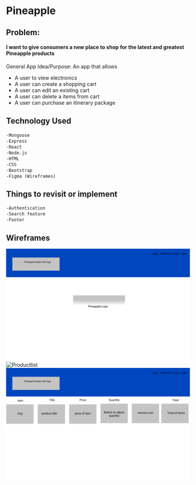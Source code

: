 # Pineapple

## Problem: 
#### I want to give consumers a new place to shop for the latest and greatest Pineapple products

General App Idea/Purpose: An app that allows
* A user to view electronics
* A user can create a shopping cart
* A user can edit an existing cart
* A user can delete a items from cart
* A user can purchase an itinerary package

## Technology Used
    -Mongoose
    -Express
    -React
    -Node.js
    -HTML
    -CSS
    -Bootstrap
    -Figma (Wireframes)

## Things to revisit or implement
    -Authentication
    -Search feature
    -Footer

## Wireframes
![Home](https://github.com/tonimagwow/pineapple_shop/blob/master/public/wireframes/Pineapple%20Home.png?raw=true)
![Productlist](fhttps://github.com/tonimagwow/pineapple_shop/blob/master/public/wireframes/Product%20list.png?raw=true)
![Cart](https://github.com/tonimagwow/pineapple_shop/blob/master/public/wireframes/Shopping%20cart.png?raw=true)